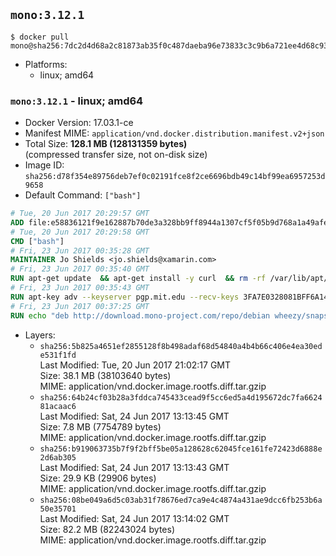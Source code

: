 ## `mono:3.12.1`

```console
$ docker pull mono@sha256:7dc2d4d68a2c81873ab35f0c487daeba96e73833c3c9b6a721ee4d68c93912c6
```

-	Platforms:
	-	linux; amd64

### `mono:3.12.1` - linux; amd64

-	Docker Version: 17.03.1-ce
-	Manifest MIME: `application/vnd.docker.distribution.manifest.v2+json`
-	Total Size: **128.1 MB (128131359 bytes)**  
	(compressed transfer size, not on-disk size)
-	Image ID: `sha256:d78f354e89756deb7ef0c02191fce8f2ce6696bdb49c14bf99ea6957253d9658`
-	Default Command: `["bash"]`

```dockerfile
# Tue, 20 Jun 2017 20:29:57 GMT
ADD file:e58836121f9e162887b70de3a328bb9ff8944a1307cf5f05b9d768a1a49afe60 in / 
# Tue, 20 Jun 2017 20:29:58 GMT
CMD ["bash"]
# Fri, 23 Jun 2017 00:35:28 GMT
MAINTAINER Jo Shields <jo.shields@xamarin.com>
# Fri, 23 Jun 2017 00:35:40 GMT
RUN apt-get update 	&& apt-get install -y curl 	&& rm -rf /var/lib/apt/lists/*
# Fri, 23 Jun 2017 00:35:43 GMT
RUN apt-key adv --keyserver pgp.mit.edu --recv-keys 3FA7E0328081BFF6A14DA29AA6A19B38D3D831EF
# Fri, 23 Jun 2017 00:37:25 GMT
RUN echo "deb http://download.mono-project.com/repo/debian wheezy/snapshots/3.12.0 main" > /etc/apt/sources.list.d/mono-xamarin.list         && echo "deb http://download.mono-project.com/repo/debian 312-security main" >> /etc/apt/sources.list.d/mono-xamarin.list 	&& apt-get update 	&& apt-get install -y mono-devel ca-certificates-mono fsharp mono-vbnc nuget 	&& rm -rf /var/lib/apt/lists/*
```

-	Layers:
	-	`sha256:5b825a4651ef2855128f8b498adaf68d54840a4b4b66c406e4ea30ede531f1fd`  
		Last Modified: Tue, 20 Jun 2017 21:02:17 GMT  
		Size: 38.1 MB (38103640 bytes)  
		MIME: application/vnd.docker.image.rootfs.diff.tar.gzip
	-	`sha256:64b24cf03b28a3fddca745433cead9f5cc6ed5a4d195672dc7fa662481acaac6`  
		Last Modified: Sat, 24 Jun 2017 13:13:45 GMT  
		Size: 7.8 MB (7754789 bytes)  
		MIME: application/vnd.docker.image.rootfs.diff.tar.gzip
	-	`sha256:b919063735b7f9f2bff5be05a128628c62045fce161fe72423d6888e2d6ab305`  
		Last Modified: Sat, 24 Jun 2017 13:13:43 GMT  
		Size: 29.9 KB (29906 bytes)  
		MIME: application/vnd.docker.image.rootfs.diff.tar.gzip
	-	`sha256:08be049a6d5c03ab31f78676ed7ca9e4c4874a431ae9dcc6fb253b6a50e35701`  
		Last Modified: Sat, 24 Jun 2017 13:14:02 GMT  
		Size: 82.2 MB (82243024 bytes)  
		MIME: application/vnd.docker.image.rootfs.diff.tar.gzip
